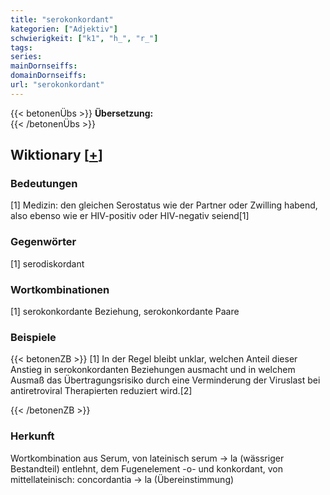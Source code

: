 ```yaml
---
title: "serokonkordant"
kategorien: ["Adjektiv"]
schwierigkeit: ["k1", "h_", "r_"]
tags:
series:
mainDornseiffs:
domainDornseiffs:
url: "serokonkordant"
---
```


{{< betonenÜbs >}}
**Übersetzung:**  
{{< /betonenÜbs >}}

## Wiktionary [[+](https://de.wiktionary.org/wiki/serokonkordant)]

### Bedeutungen
[1] Medizin: den gleichen Serostatus wie der Partner oder Zwilling habend, also ebenso wie er HIV-positiv oder HIV-negativ seiend[1]  

### Gegenwörter
[1] serodiskordant  

### Wortkombinationen
[1] serokonkordante Beziehung, serokonkordante Paare  

### Beispiele
{{< betonenZB >}}
[1] In der Regel bleibt unklar, welchen Anteil dieser Anstieg in serokonkordanten Beziehungen ausmacht und in welchem Ausmaß das Übertragungsrisiko durch eine Verminderung der Viruslast bei antiretroviral Therapierten reduziert wird.[2]  

{{< /betonenZB >}}
### Herkunft
Wortkombination aus Serum, von lateinisch serum → la (wässriger Bestandteil) entlehnt, dem Fugenelement -o- und konkordant, von mittellateinisch: concordantia → la (Übereinstimmung)  


